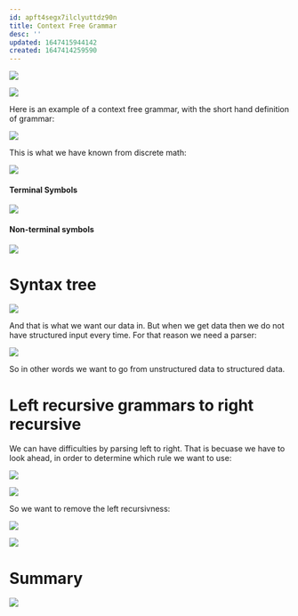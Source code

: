 ```yaml
---
id: apft4segx7ilclyuttdz90n
title: Context Free Grammar
desc: ''
updated: 1647415944142
created: 1647414259590
---
```

![](/assets/images/2022-03-16-08-04-46.png)

![](/assets/images/2022-03-16-08-05-04.png)

Here is an example of a context free grammar, with the short hand definition of grammar:

![](/assets/images/2022-03-16-08-06-09.png)

This is what we have known from discrete math:

![](/assets/images/2022-03-16-08-07-48.png)

#### Terminal Symbols
![](/assets/images/2022-03-16-08-08-05.png)

#### Non-terminal symbols
![](/assets/images/2022-03-16-08-08-28.png)


# Syntax tree
![](/assets/images/2022-03-16-08-12-31.png)

And that is what we want our data in. But when we get data then we do not have structured input every time. For that reason we need a parser:

![](/assets/images/2022-03-16-08-13-31.png)

So in other words we want to go from unstructured data to structured data.

# Left recursive grammars to right recursive
We can have difficulties by parsing left to right. That is becuase we have to look ahead, in order to determine which rule we want to use:

![](/assets/images/2022-03-16-08-27-27.png)

![](/assets/images/2022-03-16-08-27-41.png)

So we want to remove the left recursivness:

![](/assets/images/2022-03-16-08-28-17.png)

![](/assets/images/2022-03-16-08-28-52.png)

# Summary
![](/assets/images/2022-03-16-08-30-57.png)